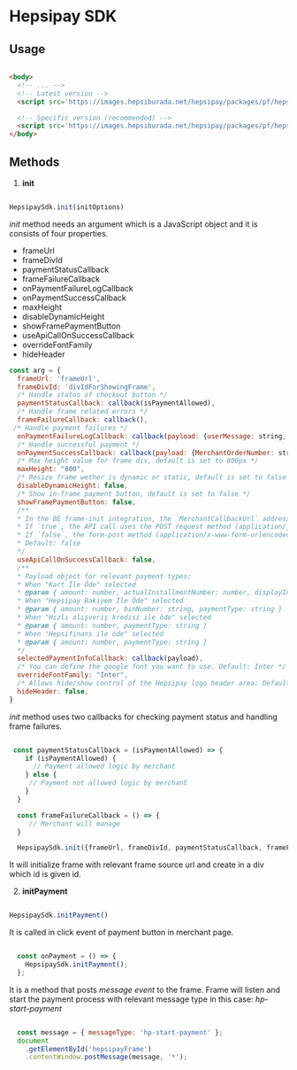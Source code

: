 # Hepsipay SDK

## Usage

```html

<body>
  <!-- ... -->
  <!-- Latest version -->
  <script src='https://images.hepsiburada.net/hepsipay/packages/pf/hepsipay-latest.min.js'></script>

  <!-- Specific version (recommended) -->
  <script src='https://images.hepsiburada.net/hepsipay/packages/pf/hepsipay-0.3.0.min.js'></script>
</body>

```

## Methods

1. **init**


```js

HepsipaySdk.init(initOptions)

```

*init* method needs an argument which is a JavaScript object and it is consists of four properties.

- frameUrl
- frameDivId
- paymentStatusCallback
- frameFailureCallback
- onPaymentFailureLogCallback
- onPaymentSuccessCallback
- maxHeight
- disableDynamicHeight
- showFramePaymentButton
- useApiCallOnSuccessCallback
- overrideFontFamily
- hideHeader

```js
const arg = {
  frameUrl: 'frameUrl',
  frameDivId: 'divIdForShowingFrame',
  /* Handle status of checkout button */
  paymentStatusCallback: callback(isPaymentAllowed),
  /* Handle frame related errors */
  frameFailureCallback: callback(),
 /* Handle payment failures */
  onPaymentFailureLogCallback: callback(payload: {userMessage: string, userMessageTitle: string, message: string, messageCode: string, isBankError: boolean}),
  /* Handle successful payment */
  onPaymentSuccessCallback: callback(payload: {MerchantOrderNumber: string, merchantCallBackUrl: string, token: string}),
  /* Max height value for frame div, default is set to 800px */
  maxHeight: "800",
  /* Resize frame wether is dynamic or static, default is set to false */
  disableDynamicHeight: false,
  /* Show in-frame payment button, default is set to false */
  showFramePaymentButton: false,
  /**
  * In the BE frame-init integration, the `MerchantCallbackUrl` address defined;
  * If `true`, the API call uses the POST request method (application/json).
  * If `false`, the form-post method (application/x-www-form-urlencoded) is used.
  * Default: false
  */
  useApiCallOnSuccessCallback: false,
  /**
  * Payload object for relevant payment types;
  * When "Kart İle Öde" selected
  * @param { amount: number, actualInstallmentNumber: number, displayInstallmentNumber: number, binNumber: string, paymentType: string }
  * When "Hepsipay Bakiyem İle Öde" selected
  * @param { amount: number, binNumber: string, paymentType: string }
  * When "Hızlı alışveriş kredisi ile öde" selected
  * @param { amount: number, paymentType: string }
  * When "Hepsifinans ile öde" selected
  * @param { amount: number, paymentType: string }
  */
  selectedPaymentInfoCallback: callback(payload),
  /* You can define the google font you want to use. Default: Inter */
  overrideFontFamily: "Inter",
  /* Allows hide/show control of the Hepsipay logo header area: Default: false */
  hideHeader: false,
}
```

*init* method uses two callbacks for checking payment status and handling frame failures.

```js

 const paymentStatusCallback = (isPaymentAllowed) => {
    if (isPaymentAllowed) {
      // Payment allowed logic by merchant
    } else {
     // Payment not allowed logic by merchant
    }
  }

  const frameFailureCallback = () => {
     // Merchant will manage
  }

  HepsipaySdk.init({frameUrl, frameDivId, paymentStatusCallback, frameFailureCallback})

```


It will initialize frame with relevant frame source url and create in a div which id is given id.

2. **initPayment**


```js

HepsipaySdk.initPayment()

```

It is called in click event of payment button in merchant page.

```js

  const onPayment = () => {
    HepsipaySdk.initPayment();
  };

```

It is a method that posts *message event* to the frame. Frame will listen and start the payment process with relevant message type in this case: *hp-start-payment*


```js

  const message = { messageType: 'hp-start-payment' };
  document
    .getElementById('hepsipayFrame')
    .contentWindow.postMessage(message, '*');

```
